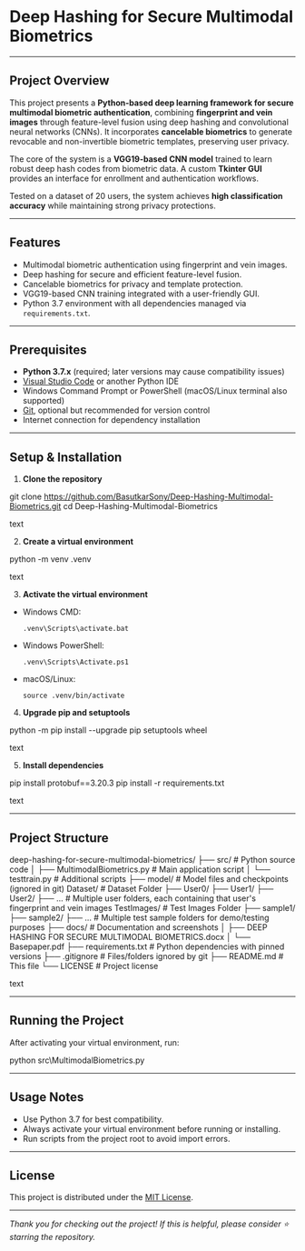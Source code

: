 # Deep Hashing for Secure Multimodal Biometrics

---

## Project Overview

This project presents a **Python-based deep learning framework for secure multimodal biometric authentication**, combining **fingerprint and vein images** through feature-level fusion using deep hashing and convolutional neural networks (CNNs). It incorporates **cancelable biometrics** to generate revocable and non-invertible biometric templates, preserving user privacy.

The core of the system is a **VGG19-based CNN model** trained to learn robust deep hash codes from biometric data. A custom **Tkinter GUI** provides an interface for enrollment and authentication workflows.

Tested on a dataset of 20 users, the system achieves **high classification accuracy** while maintaining strong privacy protections.

---

## Features

- Multimodal biometric authentication using fingerprint and vein images.
- Deep hashing for secure and efficient feature-level fusion.
- Cancelable biometrics for privacy and template protection.
- VGG19-based CNN training integrated with a user-friendly GUI.
- Python 3.7 environment with all dependencies managed via `requirements.txt`.

---

## Prerequisites

- **Python 3.7.x** (required; later versions may cause compatibility issues)
- [Visual Studio Code](https://code.visualstudio.com/) or another Python IDE
- Windows Command Prompt or PowerShell (macOS/Linux terminal also supported)
- [Git](https://git-scm.com/), optional but recommended for version control
- Internet connection for dependency installation

---

## Setup & Installation

1. **Clone the repository**

git clone https://github.com/BasutkarSony/Deep-Hashing-Multimodal-Biometrics.git
cd Deep-Hashing-Multimodal-Biometrics

text

2. **Create a virtual environment**

python -m venv .venv

text

3. **Activate the virtual environment**

- Windows CMD:

  ```
  .venv\Scripts\activate.bat
  ```

- Windows PowerShell:

  ```
  .venv\Scripts\Activate.ps1
  ```

- macOS/Linux:

  ```
  source .venv/bin/activate
  ```

4. **Upgrade pip and setuptools**

python -m pip install --upgrade pip setuptools wheel

text

5. **Install dependencies**

pip install protobuf==3.20.3
pip install -r requirements.txt

text

---

## Project Structure

deep-hashing-for-secure-multimodal-biometrics/
├── src/ # Python source code
│ ├── MultimodalBiometrics.py # Main application script
│ └── testtrain.py # Additional scripts
├── model/ # Model files and checkpoints (ignored in git)
Dataset/ # Dataset Folder
├── User0/
├── User1/
├── User2/
├── ...           # Multiple user folders, each containing that user's fingerprint and vein images
TestImages/ # Test Images Folder
├── sample1/
├── sample2/
├── ...           # Multiple test sample folders for demo/testing purposes
├── docs/ # Documentation and screenshots
│ ├── DEEP HASHING FOR SECURE MULTIMODAL BIOMETRICS.docx
│ └── Basepaper.pdf
├── requirements.txt # Python dependencies with pinned versions
├── .gitignore # Files/folders ignored by git
├── README.md # This file
└── LICENSE # Project license

text

---

## Running the Project

After activating your virtual environment, run:

python src\MultimodalBiometrics.py

---
## Usage Notes

- Use Python 3.7 for best compatibility.
- Always activate your virtual environment before running or installing.
- Run scripts from the project root to avoid import errors.

---

## License

This project is distributed under the [MIT License](LICENSE).

---

*Thank you for checking out the project! If this is helpful, please consider ⭐ starring the repository.*